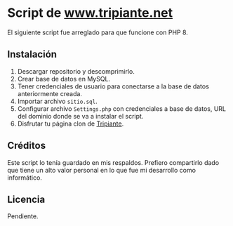 # Script de www.tripiante.net

El siguiente script fue arreglado para que funcione con PHP 8.

## Instalación

1. Descargar repositorio y descomprimirlo.
2. Crear base de datos en MySQL.
3. Tener credenciales de usuario para conectarse a la base de datos anteriormente creada.
4. Importar archivo `sitio.sql`.
5. Configurar archivo `Settings.php` con credenciales a base de datos, URL del dominio donde se va a instalar el script.
6. Disfrutar tu página clon de [Tripiante](http://www.tripiante.net/).

## Créditos

Este script lo tenía guardado en mis respaldos. Prefiero compartirlo dado que tiene un alto valor personal en lo que fue mi desarrollo como informático.

## Licencia

Pendiente.